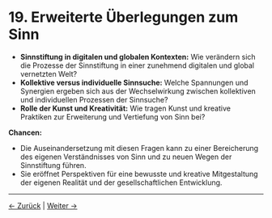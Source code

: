 # 19. Erweiterte Überlegungen zum Sinn

- **Sinnstiftung in digitalen und globalen Kontexten:** Wie verändern sich die Prozesse der Sinnstiftung in einer zunehmend digitalen und global vernetzten Welt?
- **Kollektive versus individuelle Sinnsuche:** Welche Spannungen und Synergien ergeben sich aus der Wechselwirkung zwischen kollektiven und individuellen Prozessen der Sinnsuche?
- **Rolle der Kunst und Kreativität:** Wie tragen Kunst und kreative Praktiken zur Erweiterung und Vertiefung von Sinn bei?

**Chancen:**

- Die Auseinandersetzung mit diesen Fragen kann zu einer Bereicherung des eigenen Verständnisses von Sinn und zu neuen Wegen der Sinnstiftung führen.
- Sie eröffnet Perspektiven für eine bewusste und kreative Mitgestaltung der eigenen Realität und der gesellschaftlichen Entwicklung.

---
<div class="navigation-links">
<a href="../18_Infopsychismus_und_Sprachphilosophie/" class="nav-link prev-link">← Zurück</a> | <a href="../20_Glossar/" class="nav-link next-link">Weiter →</a>
</div>
